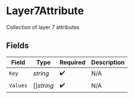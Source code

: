 # Layer7Attribute

Collection of layer 7 attributes


## Fields

| Field              | Type               | Required           | Description        |
| ------------------ | ------------------ | ------------------ | ------------------ |
| `Key`              | *string*           | :heavy_check_mark: | N/A                |
| `Values`           | []*string*         | :heavy_check_mark: | N/A                |